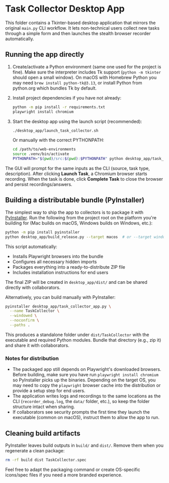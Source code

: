 # Task Collector Desktop App

This folder contains a Tkinter-based desktop application that mirrors the original `main.py` CLI workflow. It lets non-technical users collect new tasks through a simple form and then launches the stealth browser recorder automatically.

## Running the app directly

1. Create/activate a Python environment (same one used for the project is fine).
   Make sure the interpreter includes Tk support (`python -m tkinter` should open a
   small window). On macOS with Homebrew Python you may need `brew install python-tk@3.13`,
   or install Python from python.org which bundles Tk by default.
2. Install project dependencies if you have not already:
   ```bash
   python -m pip install -r requirements.txt
   playwright install chromium
   ```
3. Start the desktop app using the launch script (recommended):
   ```bash
   ./desktop_app/launch_task_collector.sh
   ```
   
   Or manually with the correct PYTHONPATH:
   ```bash
   cd /path/to/web-environments
   source .venv/bin/activate
   PYTHONPATH="$(pwd)/src:$(pwd):$PYTHONPATH" python desktop_app/task_collector_app.py
   ```

The GUI will prompt for the same inputs as the CLI (source, task type, description). After clicking **Launch Task**, a Chromium browser starts recording. When the task is done, click **Complete Task** to close the browser and persist recordings/answers.

## Building a distributable bundle (PyInstaller)

The simplest way to ship the app to collectors is to package it with [PyInstaller](https://pyinstaller.org/). Run the following from the project root on the platform you're building for (Mac builds on macOS, Windows builds on Windows, etc.):

```bash
python -m pip install pyinstaller
python desktop_app/build_release.py --target macos  # or --target windows
```

This script automatically:
- Installs Playwright browsers into the bundle
- Configures all necessary hidden imports
- Packages everything into a ready-to-distribute ZIP file
- Includes installation instructions for end users

The final ZIP will be created in `desktop_app/dist/` and can be shared directly with collaborators.

Alternatively, you can build manually with PyInstaller:

```bash
pyinstaller desktop_app/task_collector_app.py \
  --name TaskCollector \
  --windowed \
  --noconfirm \
  --paths .
```

This produces a standalone folder under `dist/TaskCollector` with the executable and required Python modules. Bundle that directory (e.g., zip it) and share it with collaborators.

### Notes for distribution

- The packaged app still depends on Playwright's downloaded browsers. Before building, make sure you have run `playwright install chromium` so PyInstaller picks up the binaries. Depending on the target OS, you may need to copy the `playwright` browser cache into the distribution or provide a setup step for end users.
- The application writes logs and recordings to the same locations as the CLI (`recorder_debug.log`, the `data/` folder, etc.), so keep the folder structure intact when sharing.
- If collaborators see security prompts the first time they launch the executable (common on macOS), instruct them to allow the app to run.

## Cleaning build artifacts

PyInstaller leaves build outputs in `build/` and `dist/`. Remove them when you regenerate a clean package:

```bash
rm -rf build dist TaskCollector.spec
```

Feel free to adapt the packaging command or create OS-specific icons/spec files if you need a more branded experience.
